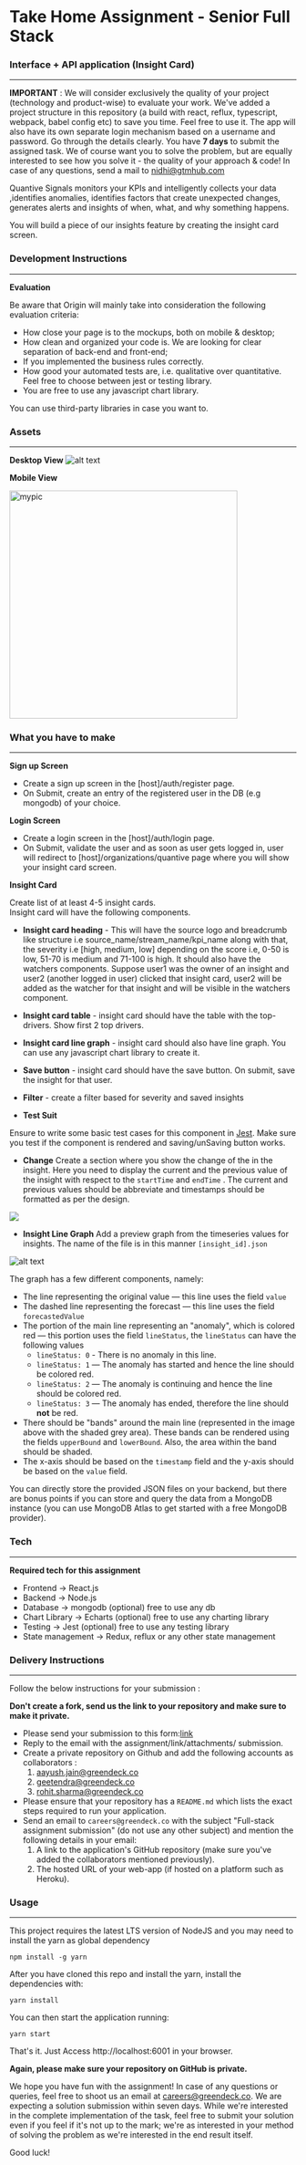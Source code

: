 # Take Home Assignment - Senior Full Stack 
### Interface + API application (Insight Card)
---
**IMPORTANT** : We will consider exclusively the quality of your project (technology and product-wise) to evaluate your work. We've added a project structure in this repository (a build with react, reflux, typescript, webpack, babel config etc) to save you time. Feel free to use it. The app will also have its own separate login mechanism based on a username and password. Go through the details clearly. You have        **7 days** to submit the assigned task. We of course want you to solve the problem, but are equally interested to see how you solve it - the quality of your approach & code!
In case of any questions, send a mail to nidhi@gtmhub.com

Quantive Signals monitors your KPIs and intelligently collects your data ,identifies anomalies, identifies factors that create unexpected changes, generates alerts and insights of when, what, and why something happens.

You will build a piece of our insights feature by creating the insight card screen.
### Development Instructions
---
**Evaluation**

Be aware that Origin will mainly take into consideration the following evaluation criteria:
- How close your page is to the mockups, both on mobile & desktop;
- How clean and organized your code is. We are looking for clear separation of back-end and front-end;
- If you implemented the business rules correctly.
- How good your automated tests are, i.e. qualitative over quantitative. Feel free to choose between jest or testing library.
- You are free to use any javascript chart library.

You can use third-party libraries in case you want to.

### Assets
---
**Desktop View**
![alt text](https://cliff-uploads.s3.amazonaws.com/image+(2).png
"Logo Title Text 1")

**Mobile View**

<img src="https://cliff-uploads.s3.amazonaws.com/IMG_4637.png" alt="mypic" style="width:auto; height:400px"/>




### What you have to make
---
**Sign up Screen**
- Create a sign up screen in the [host]/auth/register page.
- On Submit, create an entry of the registered user in the DB (e.g mongodb) of your choice.

**Login Screen**
- Create a login screen in the [host]/auth/login page.
- On Submit, validate the user and as soon as user gets logged in, user will redirect to [host]/organizations/quantive page where you will show your insight card screen.

**Insight Card**

Create list of at least 4-5 insight cards.  
Insight card will have the following components.
- **Insight card heading** - This will have the source logo and breadcrumb like structure i.e source_name/stream_name/kpi_name along with that, the severity i.e [high, medium, low] depending on the score i.e, 0-50 is low, 51-70 is medium and 71-100 is high. It should also have the watchers components. Suppose user1 was the owner of an insight and user2 (another logged in user) clicked that insight card, user2 will be added as the watcher for that insight and will be visible in the watchers component.
- **Insight card table** - insight card should have the table with the top-drivers. Show first 2 top drivers.
- **Insight card line graph** - insight card should also have line graph. You can use any javascript chart library to create it.
- **Save button** - insight card should have the save button. On submit, save the insight for that user. 
- **Filter** - create a filter based for severity and saved insights

- **Test Suit**

Ensure to write some basic test cases for this component in [Jest](https://jestjs.io/). Make sure you test if the component is rendered and saving/unSaving button works.

- **Change** Create a section where you show the change of the in the insight. Here you need to display the current and the previous value of the insight with respect to the `startTime` and `endTime` . The current and previous values should be abbreviate and timestamps should be formatted as per the design. 

<img src="https://cliff-uploads.s3.amazonaws.com/image+(5).png"  style="display: block; 
           margin-left: auto;
           margin-right: auto;" />


- **Insight Line Graph** Add a preview graph from the timeseries values for insights. The name of the file is in this manner `[insight_id].json`

![alt text](https://cliff-uploads.s3.amazonaws.com/metric-graph.png)


The graph has a few different components, namely:

- The line representing the original value — this line uses the field `value`
- The dashed line representing the forecast — this line uses the field `forecastedValue`
- The portion of the main line representing an "anomaly", which is colored red — this portion uses the field `lineStatus`, the `lineStatus` can have the following values
    - `lineStatus: 0` - There is no anomaly in this line.
    - `lineStatus: 1` — The anomaly has started and hence the line should be colored red.
    - `lineStatus: 2` — The anomaly is continuing and hence the line should be colored red.
    - `lineStatus: 3` — The anomaly has ended, therefore the line should **not** be red.
- There should be "bands" around the main line (represented in the image above with the shaded grey area). These bands can be rendered using the fields `upperBound` and `lowerBound`. Also, the area within the band should be shaded.
- The x-axis should be based on the `timestamp` field and the y-axis should be based on the `value` field.

You can directly store the provided JSON files on your backend, but there are bonus points if you can store and query the data from a MongoDB instance (you can use MongoDB Atlas to get started with a free MongoDB provider).


### Tech
---
**Required tech for this assignment**
- Frontend -> React.js
- Backend -> Node.js
- Database -> mongodb (optional) free to use any db
- Chart Library -> Echarts (optional) free to use any charting library
- Testing -> Jest (optional) free to use any testing library
- State management -> Redux, reflux or any other state management

### Delivery Instructions
---
Follow the below instructions for your submission :

**Don't create a fork, send us the link to your repository and make sure to make it private.**
- Please send your submission to this form:[link](https://airtable.com/shrqTib6f8G15e0UE)
- Reply to the email with the assignment/link/attachments/ submission.
- Create a private repository on Github and add the following accounts as collaborators :
    1. aayush.jain@greendeck.co
    2. geetendra@greendeck.co
    3. rohit.sharma@greendeck.co
- Please ensure that your repository has a ```README.md``` which lists the exact steps required to run your application.
- Send an email to ```careers@greendeck.co``` with the subject "Full-stack assignment submission" (do not use any other subject) and mention the following details in your email:
    1. A link to the application's GitHub repository (make sure you've added the collaborators mentioned previously).
    2. The hosted URL of your web-app (if hosted on a platform such as Heroku).


### Usage
---
This project requires the latest LTS version of NodeJS and you may need to install the yarn as global dependency

```
npm install -g yarn
```
After you have cloned this repo and install the yarn, install the dependencies with:
```
yarn install
```
You can then start the application running:
```
yarn start
```
That's it. Just Access http://localhost:6001 in your browser.

**Again, please make sure your repository on GitHub is private.**


We hope you have fun with the assignment! In case of any questions or queries, feel free to shoot us an email at careers@greendeck.co. We are expecting a solution submission within seven days. While we're interested in the complete implementation of the task, feel free to submit your solution even if you feel if it's not up to the mark; we're as interested in your method of solving the problem as we're interested in the end result itself.

Good luck!
